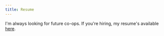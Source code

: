 ```yaml
---
title: Resume
---
```


I'm always looking for future co-ops. If you're hiring, my resume's available
[here](/public/resume.pdf).
